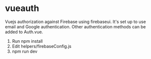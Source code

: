 # vueauth

Vuejs authorization against Firebase using firebaseui. It's set up to use email and Google authentication. Other authentication methods can be added to Auth.vue.

1. Run npm install
2. Edit helpers/firebaseConfig.js
3. npm run dev
